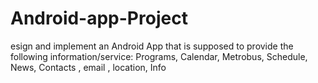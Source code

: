 # Android-app-Project
esign and implement an Android App that is supposed to provide the following information/service: Programs, Calendar, Metrobus, Schedule, News, Contacts , email , location, Info
